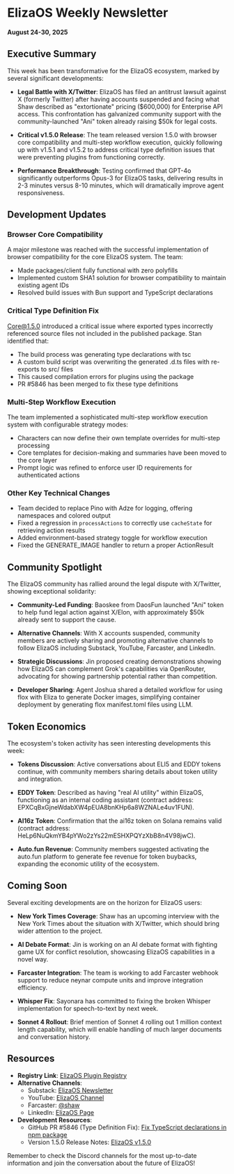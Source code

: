 # ElizaOS Weekly Newsletter
**August 24-30, 2025**

## Executive Summary

This week has been transformative for the ElizaOS ecosystem, marked by several significant developments:

- **Legal Battle with X/Twitter**: ElizaOS has filed an antitrust lawsuit against X (formerly Twitter) after having accounts suspended and facing what Shaw described as "extortionate" pricing ($600,000) for Enterprise API access. This confrontation has galvanized community support with the community-launched "Ani" token already raising $50k for legal costs.

- **Critical v1.5.0 Release**: The team released version 1.5.0 with browser core compatibility and multi-step workflow execution, quickly following up with v1.5.1 and v1.5.2 to address critical type definition issues that were preventing plugins from functioning correctly.

- **Performance Breakthrough**: Testing confirmed that GPT-4o significantly outperforms Opus-3 for ElizaOS tasks, delivering results in 2-3 minutes versus 8-10 minutes, which will dramatically improve agent responsiveness.

## Development Updates

### Browser Core Compatibility

A major milestone was reached with the successful implementation of browser compatibility for the core ElizaOS system. The team:
- Made packages/client fully functional with zero polyfills
- Implemented custom SHA1 solution for browser compatibility to maintain existing agent IDs
- Resolved build issues with Bun support and TypeScript declarations

### Critical Type Definition Fix

Core@1.5.0 introduced a critical issue where exported types incorrectly referenced source files not included in the published package. Stan identified that:
- The build process was generating type declarations with tsc
- A custom build script was overwriting the generated .d.ts files with re-exports to src/ files
- This caused compilation errors for plugins using the package
- PR #5846 has been merged to fix these type definitions

### Multi-Step Workflow Execution

The team implemented a sophisticated multi-step workflow execution system with configurable strategy modes:
- Characters can now define their own template overrides for multi-step processing
- Core templates for decision-making and summaries have been moved to the core layer
- Prompt logic was refined to enforce user ID requirements for authenticated actions

### Other Key Technical Changes

- Team decided to replace Pino with Adze for logging, offering namespaces and colored output
- Fixed a regression in `processActions` to correctly use `cacheState` for retrieving action results
- Added environment-based strategy toggle for workflow execution
- Fixed the GENERATE_IMAGE handler to return a proper ActionResult

## Community Spotlight

The ElizaOS community has rallied around the legal dispute with X/Twitter, showing exceptional solidarity:

- **Community-Led Funding**: Baoskee from DaosFun launched "Ani" token to help fund legal action against X/Elon, with approximately $50k already sent to support the cause.

- **Alternative Channels**: With X accounts suspended, community members are actively sharing and promoting alternative channels to follow ElizaOS including Substack, YouTube, Farcaster, and LinkedIn.

- **Strategic Discussions**: Jin proposed creating demonstrations showing how ElizaOS can complement Grok's capabilities via OpenRouter, advocating for showing partnership potential rather than competition.

- **Developer Sharing**: Agent Joshua shared a detailed workflow for using flox with Eliza to generate Docker images, simplifying container deployment by generating flox manifest.toml files using LLM.

## Token Economics

The ecosystem's token activity has seen interesting developments this week:

- **Tokens Discussion**: Active conversations about ELI5 and EDDY tokens continue, with community members sharing details about token utility and integration.

- **EDDY Token**: Described as having "real AI utility" within ElizaOS, functioning as an internal coding assistant (contract address: EPXCqBxGjneWdabXW4pEUA8bnKHp6a8WZNALe4uv1FUN).

- **AI16z Token**: Confirmation that the ai16z token on Solana remains valid (contract address: HeLp6NuQkmYB4pYWo2zYs22mESHXPQYzXbB8n4V98jwC).

- **Auto.fun Revenue**: Community members suggested activating the auto.fun platform to generate fee revenue for token buybacks, expanding the economic utility of the ecosystem.

## Coming Soon

Several exciting developments are on the horizon for ElizaOS users:

- **New York Times Coverage**: Shaw has an upcoming interview with the New York Times about the situation with X/Twitter, which should bring wider attention to the project.

- **AI Debate Format**: Jin is working on an AI debate format with fighting game UX for conflict resolution, showcasing ElizaOS capabilities in a novel way.

- **Farcaster Integration**: The team is working to add Farcaster webhook support to reduce neynar compute units and improve integration efficiency.

- **Whisper Fix**: Sayonara has committed to fixing the broken Whisper implementation for speech-to-text by next week.

- **Sonnet 4 Rollout**: Brief mention of Sonnet 4 rolling out 1 million context length capability, which will enable handling of much larger documents and conversation history.

## Resources

- **Registry Link**: [ElizaOS Plugin Registry](https://github.com/elizaOS/eliza/registry)
- **Alternative Channels**: 
  - Substack: [ElizaOS Newsletter](https://elizaos.substack.com/)
  - YouTube: [ElizaOS Channel](https://youtube.com/elizaos)
  - Farcaster: [@shaw](https://warpcast.com/shaw)
  - LinkedIn: [ElizaOS Page](https://linkedin.com/company/elizaos)
- **Development Resources**:
  - GitHub PR #5846 (Type Definition Fix): [Fix TypeScript declarations in npm package](https://github.com/elizaOS/eliza/pull/5846)
  - Version 1.5.0 Release Notes: [ElizaOS v1.5.0](https://github.com/elizaOS/eliza/releases/tag/v1.5.0)

Remember to check the Discord channels for the most up-to-date information and join the conversation about the future of ElizaOS!
